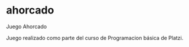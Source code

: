 # ahorcado
Juego Ahorcado

Juego realizado como parte del curso de Programacion básica de Platzi.


